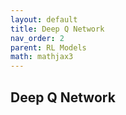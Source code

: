 ```yaml
---
layout: default
title: Deep Q Network
nav_order: 2
parent: RL Models
math: mathjax3
---
```


## Deep Q Network
